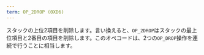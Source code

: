 ```yaml
---
term: OP_2DROP (0XD6)
---
```


スタックの上位2項目を削除します。言い換えると、`OP_2DROP`はスタックの最上位項目と2番目の項目を削除します。このオペコードは、2つの`OP_DROP`操作を連続で行うことに相当します。
